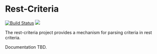 Rest-Criteria
=============

[![Build Status](https://secure.travis-ci.org/realityforge/rest-criteria.svg?branch=master)](http://travis-ci.org/realityforge/rest-criteria)
[<img src="https://img.shields.io/maven-central/v/org.realityforge.rest.criteria/rest-criteria.svg?label=latest%20release"/>](http://search.maven.org/#search%7Cga%7C1%7Cg%3A%22org.realityforge.rest.criteria%22%20a%3A%22rest-criteria%22)

The rest-criteria project provides a mechanism for parsing criteria in rest criteria.

Documentation TBD.
